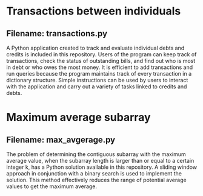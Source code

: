 # Transactions between individuals

## Filename: transactions.py
A Python application created to track and evaluate individual debts and credits is included in this repository. Users of the program can keep track of transactions, check the status of outstanding bills, and find out who is most in debt or who owes the most money.
It is efficient to add transactions and run queries because the program maintains track of every transaction in a dictionary structure. Simple instructions can be used by users to interact with the application and carry out a variety of tasks linked to credits and debts.

# Maximum average subarray

## Filename: max_avgerage.py
The problem of determining the contiguous subarray with the maximum average value, when the subarray length is larger than or equal to a certain integer k, has a Python solution available in this repository.
A sliding window approach in conjunction with a binary search is used to implement the solution. This method effectively reduces the range of potential average values to get the maximum average.


